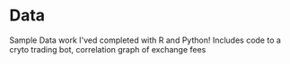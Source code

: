# Data
Sample Data work I'ved completed with R and Python! Includes code to a cryto trading bot, correlation graph of exchange fees
